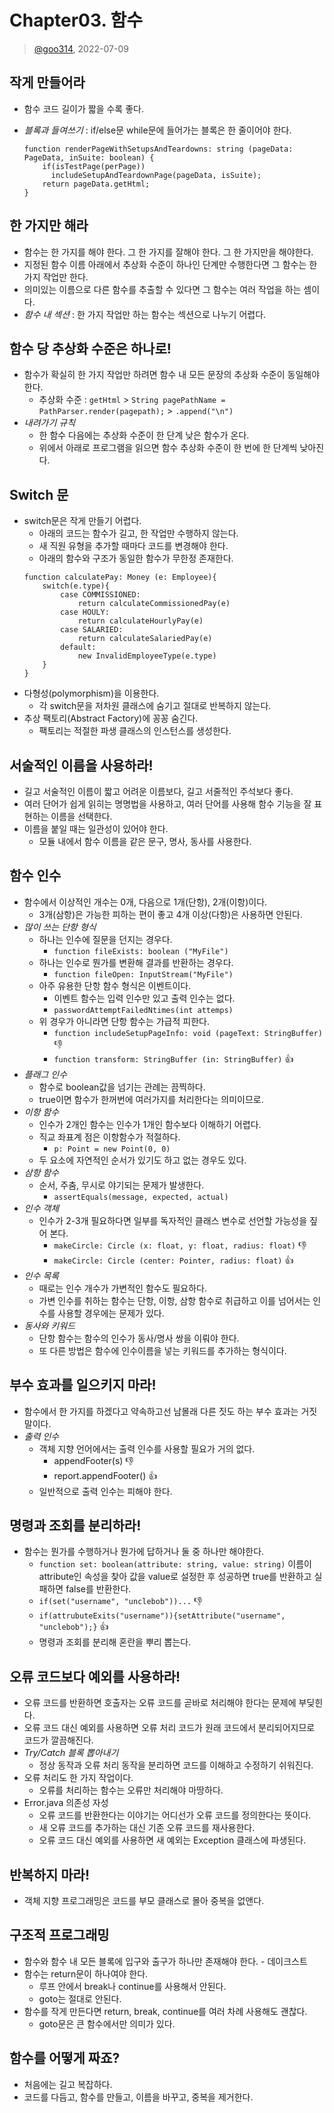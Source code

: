 # Chapter03. 함수

> [@goo314](https://github.com/goo314), 2022-07-09

## 작게 만들어라

- 함수 코드 길이가 짧을 수록 좋다.
- _블록과 들여쓰기_ : if/else문 while문에 들어가는 블록은 한 줄이어야 한다.

  ```tsx
  function renderPageWithSetupsAndTeardowns: string (pageData: PageData, inSuite: boolean) {
      if(isTestPage(perPage))
        includeSetupAndTeardownPage(pageData, isSuite);
      return pageData.getHtml;
  }
  ```

## 한 가지만 해라

- 함수는 한 가지를 해야 한다. 그 한 가지를 잘해야 한다. 그 한 가지만을 해야한다.
- 지정된 함수 이름 아래에서 추상화 수준이 하나인 단계만 수행한다면 그 함수는 한가지 작업만 한다.
- 의미있는 이름으로 다른 함수를 추출할 수 있다면 그 함수는 여러 작업을 하는 셈이다.
- _함수 내 섹션_ : 한 가지 작업만 하는 함수는 섹션으로 나누기 어렵다.

## 함수 당 추상화 수준은 하나로!

- 함수가 확실히 한 가지 작업만 하려면 함수 내 모든 문장의 추상화 수준이 동일해야 한다.
  - 추상화 수준 : `getHtml` > `String pagePathName = PathParser.render(pagepath);` > `.append("\n")`
- _내려가기 규칙_
  - 한 함수 다음에는 추상화 수준이 한 단계 낮은 함수가 온다.
  - 위에서 아래로 프로그램을 읽으면 함수 추상화 수준이 한 번에 한 단계씩 낮아진다.

## Switch 문

- switch문은 작게 만들기 어렵다.
  - 아래의 코드는 함수가 길고, 한 작업만 수행하지 않는다.
  - 새 직원 유형을 추가할 때마다 코드를 변경해야 한다.
  - 아래의 함수와 구조가 동일한 함수가 무한정 존재한다.
  ```tsx
  function calculatePay: Money (e: Employee){
      switch(e.type){
          case COMMISSIONED:
              return calculateCommissionedPay(e)
          case HOULY:
              return calculateHourlyPay(e)
          case SALARIED:
              return calculateSalariedPay(e)
          default:
              new InvalidEmployeeType(e.type)
      }
  }
  ```
- 다형성(polymorphism)을 이용한다.
  - 각 switch문을 저차원 클래스에 숨기고 절대로 반복하지 않는다.
- 추상 팩토리(Abstract Factory)에 꽁꽁 숨긴다.
  - 팩토리는 적절한 파생 클래스의 인스턴스를 생성한다.

## 서술적인 이름을 사용하라!

- 길고 서술적인 이름이 짧고 어려운 이름보다, 길고 서줄적인 주석보다 좋다.
- 여러 단어가 쉽게 읽히는 명명법을 사용하고, 여러 단어를 사용해 함수 기능을 잘 표현하는 이름을 선택한다.
- 이름을 붙일 때는 일관성이 있어야 한다.
  - 모듈 내에서 함수 이름을 같은 문구, 명사, 동사를 사용한다.

## 함수 인수

- 함수에서 이상적인 개수는 0개, 다음으로 1개(단항), 2개(이항)이다.
  - 3개(삼항)은 가능한 피하는 편이 좋고 4개 이상(다항)은 사용하면 안된다.
- _많이 쓰는 단항 형식_
  - 하나는 인수에 질문을 던지는 경우다.
    - `function fileExists: boolean ("MyFile")`
  - 하나는 인수로 뭔가를 변환해 결과를 반환하는 경우다.
    - `function fileOpen: InputStream("MyFile")`
  - 아주 유용한 단항 함수 형식은 이벤트이다.
    - 이벤트 함수는 입력 인수만 있고 출력 인수는 없다.
    - `passwordAttemptFailedNtimes(int attemps)`
  - 위 경우가 아니라면 단항 함수는 가급적 피한다.
    - `function includeSetupPageInfo: void (pageText: StringBuffer)` 👎
    - `function transform: StringBuffer (in: StringBuffer)` 👍
- _플래그 인수_
  - 함수로 boolean값을 넘기는 관례는 끔찍하다.
  - true이면 함수가 한꺼번에 여러가지를 처리한다는 의미이므로.
- _이항 함수_
  - 인수가 2개인 함수는 인수가 1개인 함수보다 이해하기 어렵다.
  - 직교 좌표계 점은 이항함수가 적절하다.
    - `p: Point = new Point(0, 0)`
  - 두 요소에 자연적인 순서가 있기도 하고 없는 경우도 있다.
- _삼항 함수_
  - 순서, 주춤, 무시로 야기되는 문제가 발생한다.
    - `assertEquals(message, expected, actual)`
- _인수 객체_
  - 인수가 2-3개 필요하다면 일부를 독자적인 클래스 변수로 선언할 가능성을 짚어 본다.
    - `makeCircle: Circle (x: float, y: float, radius: float)` 👎
    - `makeCircle: Circle (center: Pointer, radius: float)` 👍
- _인수 목록_
  - 때로는 인수 개수가 가변적인 함수도 필요하다.
  - 가변 인수를 취하는 함수는 단항, 이항, 삼항 함수로 취급하고 이를 넘어서는 인수를 사용할 경우에는 문제가 있다.
- _동사와 키워드_
  - 단항 함수는 함수의 인수가 동사/명사 쌍을 이뤄야 한다.
  - 또 다른 방법은 함수에 인수이름을 넣는 키워드를 추가하는 형식이다.

## 부수 효과를 일으키지 마라!

- 함수에서 한 가지를 하겠다고 약속하고선 남몰래 다른 짓도 하는 부수 효과는 거짓말이다.
- _출력 인수_
  - 객체 지향 언어에서는 출력 인수를 사용할 필요가 거의 없다.
    - appendFooter(s) 👎
    - report.appendFooter() 👍
  - 일반적으로 출력 인수는 피해야 한다.

## 명령과 조회를 분리하라!

- 함수는 뭔가를 수행하거나 뭔가에 답하거나 둘 중 하나만 해야한다.
  - `function set: boolean(attribute: string, value: string)` 이름이 attribute인 속성을 찾아 값을 value로 설정한 후 성공하면 true를 반환하고 실패하면 false를 반환한다.
  - `if(set("username", "unclebob"))...` 👎
  - `if(attrubuteExits("username")){setAttribute("username", "unclebob");}` 👍
  - 명령과 조회를 분리해 혼란을 뿌리 뽑는다.

## 오류 코드보다 예외를 사용하라!

- 오류 코드를 반환하면 호출자는 오류 코드를 곧바로 처리해야 한다는 문제에 부딪힌다.
- 오류 코드 대신 예외를 사용하면 오류 처리 코드가 원래 코드에서 분리되어지므로 코드가 깔끔해진다.
- _Try/Catch 블록 뽑아내기_
  - 정상 동작과 오류 처리 동작을 분리하면 코드를 이해하고 수정하기 쉬워진다.
- 오류 처리도 한 가지 작업이다.
  - 오류를 처리하는 함수는 오류만 처리해야 마땅하다.
- Error.java 의존성 자성
  - 오류 코드를 반환한다는 이야기는 어디선가 오류 코드를 정의한다는 뜻이다.
  - 새 오류 코드를 추가하는 대신 기존 오류 코드를 재사용한다.
  - 오류 코드 대신 예외를 사용하면 새 예외는 Exception 클래스에 파생된다.

## 반복하지 마라!

- 객체 지향 프로그래밍은 코드를 부모 클래스로 몰아 중복을 없앤다.

## 구조적 프로그래밍

- 함수와 함수 내 모든 블록에 입구와 출구가 하나만 존재해야 한다. - 데이크스트
- 함수는 return문이 하나여야 한다.
  - 루프 안에서 break나 continue를 사용해서 안된다.
  - goto는 절대로 안된다.
- 함수를 작게 만든다면 return, break, continue를 여러 차례 사용해도 괜찮다.
  - goto문은 큰 함수에서만 의미가 있다.

## 함수를 어떻게 짜죠?

- 처음에는 길고 복잡하다.
- 코드를 다듬고, 함수를 만들고, 이름을 바꾸고, 중복을 제거한다.

